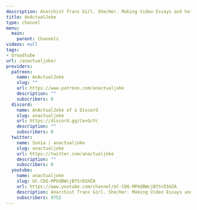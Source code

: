 ```yaml
---
description: Anarchist Trans Girl. She/Her. Making Video Essays and hot takes
title: AnActualJoke
type: channel
menu:
  main:
    parent: Channels
videos: null
tags:
- breadtube
url: /anactualjoke/
providers:
  patreon:
    name: AnActualJoke
    slug: ""
    url: https://www.patreon.com/anactualjoke
    description: ""
    subscribers: 0
  discord:
    name: AnActualJoke of a Discord
    slug: anactualjoke
    url: https://discord.gg/CevGcYc
    description: ""
    subscribers: 0
  twitter:
    name: Sonia | anactualjoke
    slug: anactualjoke
    url: https://twitter.com/anactualjoke
    description: ""
    subscribers: 0
  youtube:
    name: anactualjoke
    slug: UC-CDQ-MPUdBWcjB7SrD1HZA
    url: https://www.youtube.com/channel/UC-CDQ-MPUdBWcjB7SrD1HZA
    description: Anarchist Trans Girl. She/Her. Making Video Essays and hot takes.
    subscribers: 9752
---
```

